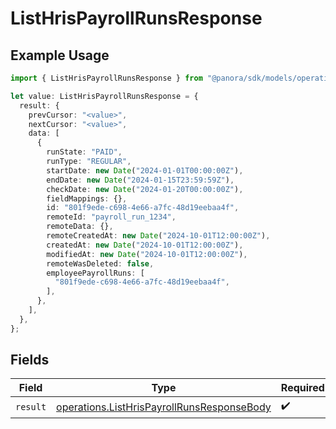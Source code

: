 # ListHrisPayrollRunsResponse

## Example Usage

```typescript
import { ListHrisPayrollRunsResponse } from "@panora/sdk/models/operations";

let value: ListHrisPayrollRunsResponse = {
  result: {
    prevCursor: "<value>",
    nextCursor: "<value>",
    data: [
      {
        runState: "PAID",
        runType: "REGULAR",
        startDate: new Date("2024-01-01T00:00:00Z"),
        endDate: new Date("2024-01-15T23:59:59Z"),
        checkDate: new Date("2024-01-20T00:00:00Z"),
        fieldMappings: {},
        id: "801f9ede-c698-4e66-a7fc-48d19eebaa4f",
        remoteId: "payroll_run_1234",
        remoteData: {},
        remoteCreatedAt: new Date("2024-10-01T12:00:00Z"),
        createdAt: new Date("2024-10-01T12:00:00Z"),
        modifiedAt: new Date("2024-10-01T12:00:00Z"),
        remoteWasDeleted: false,
        employeePayrollRuns: [
          "801f9ede-c698-4e66-a7fc-48d19eebaa4f",
        ],
      },
    ],
  },
};
```

## Fields

| Field                                                                                                    | Type                                                                                                     | Required                                                                                                 | Description                                                                                              |
| -------------------------------------------------------------------------------------------------------- | -------------------------------------------------------------------------------------------------------- | -------------------------------------------------------------------------------------------------------- | -------------------------------------------------------------------------------------------------------- |
| `result`                                                                                                 | [operations.ListHrisPayrollRunsResponseBody](../../models/operations/listhrispayrollrunsresponsebody.md) | :heavy_check_mark:                                                                                       | N/A                                                                                                      |
